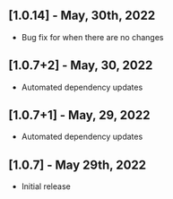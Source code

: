 ## [1.0.14] - May, 30th, 2022

* Bug fix for when there are no changes


## [1.0.7+2] - May, 30, 2022

* Automated dependency updates


## [1.0.7+1] - May, 29, 2022

* Automated dependency updates


## [1.0.7] - May 29th, 2022

* Initial release




